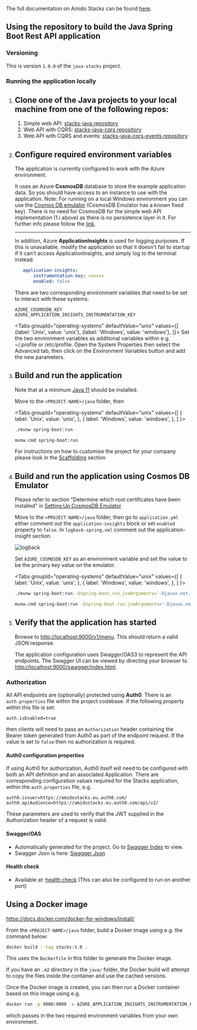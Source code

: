 The full documentation on Amido Stacks can be found [here](https://amido.github.io/stacks/).

## Using the repository to build the Java Spring Boot Rest API application

### Versioning

This is version `1.0.0` of the `java-stacks` project.

### Running the application locally

1. Clone one of the Java projects to your local machine from one of the following repos:
   ---
    1. Simple web API: [stacks-java repository](https://github.com/amido/stacks-java)
    2. Web API with CQRS: [stacks-java-cqrs repository](https://github.com/amido/stacks-java-cqrs)
    3. Web API with CQRS and events: [stacks-java-cqrs-events repository](https://github.com/amido/stacks-java-cqrs-events)

2. Configure required environment variables
   ---
   The application is currently configured to work with the Azure environment.

   It uses an Azure **CosmosDB** database to store the example application data. So you should have access to an instance to use with the application.
   Note: For running on a local Windows environment you can use the [Cosmos DB emulator](docs/workloads/azure/backend/java/setting_up_cosmos_db_locally_java.md) (CosmosDB Emulator has a known fixed key). There is no need for CosmosDB for the simple web API implementation (1.i above) as there is no persistence layer in it.
   For further info please follow the [link](https://docs.microsoft.com/en-us/azure/cosmos-db/local-emulator?tabs=ssl-netstd21).
    
   ---

   In addition, Azure **ApplicationInsights** is used for logging purposes. If this is unavailable, modify the application so that it doesn't fail to startup if it can't access ApplicationInsights, and simply log to the terminal instead.

    ```yaml
       application-insights:
           instrumentation-key: xxxxxx
           enabled: false
    ```

   There are two corresponding environment variables that need to be set to interact with these systems:

    ```text
    AZURE_COSMOSDB_KEY
    AZURE_APPLICATION_INSIGHTS_INSTRUMENTATION_KEY
    ```

   <Tabs
   groupId="operating-systems"
   defaultValue="unix"
   values={[
   {label: 'Unix', value: 'unix'},
   {label: 'Windows', value: 'windows'},
   ]}>
   <TabItem value="unix">
   Set the two environment variables as additional variables within e.g. ~/.profile or /etc/profile.
   </TabItem>
   <TabItem value="windows">
   Open the System Properties then select the Advanced tab, then click on the Environment Variables
   button and add the new parameters.
   </TabItem>
   </Tabs>

3. Build and run the application
   ---

   Note that at a minimum [Java 11](https://adoptopenjdk.net/) should be installed.

   Move to the `<PROJECT-NAME>/java` folder, then

   <Tabs
   groupId="operating-systems"
   defaultValue="unix"
   values={[
   { label: 'Unix', value: 'unix', },
   { label: 'Windows', value: 'windows', },
   ]
   }>
   <TabItem value="unix">

    ```bash
    ./mvnw spring-boot:run
    ```

    </TabItem>
    <TabItem value="windows">

    ```bash
    mvnw.cmd spring-boot:run
    ```

   </TabItem>
   </Tabs>

   For instructions on how to customise the project for your company please look in the [Scaffolding](docs/workloads/azure/backend/java/scaffolding_java.md) section

4. Build and run the application using Cosmos DB Emulator
   ---
   Please refer to section "Determine which root certificates have been installed" in [Setting Up CosmosDB Emulator](docs/workloads/azure/backend/java/setting_up_cosmos_db_locally_java.md)

   Move to the `<PROJECT-NAME>/java` folder, then
   go to `application.yml` either comment out the `application-insights` block or set `enabled`  property to `false`.
   In `logback-spring.xml` comment out the application-insight section.

   ![logback](/img/logback_xml.png)

   Set `AZURE_COSMOSDB_KEY` as an environment variable and set the value to be the primary key value on the emulator.
   <br />

   <Tabs
   groupId="operating-systems"
   defaultValue="unix"
   values={[
   { label: 'Unix', value: 'unix', },
   { label: 'Windows', value: 'windows', },
   ]
   }>
   <TabItem value="unix">

    ```bash
    ./mvnw spring-boot:run -Dspring-boot.run.jvmArguments='-Djavax.net.ssl.trustStore="<Location of the root cosmos db certificate>" -Djavax.net.ssl.trustStorePassword="changeit"'
    ```

    </TabItem>
    <TabItem value="windows">

    ```bash
    mvnw.cmd spring-boot:run -Dspring-boot.run.jvmArguments='-Djavax.net.ssl.trustStore="<Location of the root cosmos db certificate>" -Djavax.net.ssl.trustStorePassword="changeit"'
    ```

    </TabItem>
    </Tabs>

5. Verify that the application has started
   ---
   Browse to [http://localhost:9000/v1/menu](http://localhost:9000/v1/menu). This should return a valid JSON response.

   The application configuration uses Swagger/OAS3 to represent the API endpoints. The Swagger UI can be viewed by directing your
   browser to [http://localhost:9000/swagger/index.html](http://localhost:9000/swagger/index.html).

### Authorization

All API endpoints are (optionally) protected using **Auth0**. There is an `auth.properties` file within the project codebase.
If the following property within this file is set:

```text
auth.isEnabled=true
```

then clients will need to pass an `Authorization` header containing the Bearer token generated from Auth0 as part of the endpoint request. If the value
is set to `false` then no authorization is required.

#### Auth0 configuration properties

If using Auth0 for authorization, Auth0 itself will need to be configured with both an API definition and an associated Application.
There are corresponding configuration values required for the Stacks application, within the `auth.properties` file, e.g.

```text
auth0.issuer=https://amidostacks.eu.auth0.com/
auth0.apiAudience=https://amidostacks.eu.auth0.com/api/v2/
```

These parameters are used to verify that the JWT supplied in the Authorization header of a request is valid.

#### Swagger/OAS

- Automatically generated for the project. Go to [Swagger Index](http://localhost:9000/swagger/index.html) to view.
- Swagger Json is here: [Swagger Json](http://localhost:9000/swagger/oas.json)

#### Health check

- Available at: [health check](http://localhost:9000/health)
  (This can also be configured to run on another port)

## Using a Docker image

<https://docs.docker.com/docker-for-windows/install/>

From the `<PROJECT-NAME>/java` folder, build a Docker image using e.g. the command below:

   ```bash
   docker build --tag stacks:1.0 .
   ```

This uses the `Dockerfile` in this folder to generate the Docker image.

If you have an `.m2` directory in the `java/` folder, the Docker build will attempt to copy the files inside the container and use the cached versions.

Once the Docker image is created, you can then run a Docker container based on this image using e.g.

   ```bash
   docker run -p 9000:9000 -e AZURE_APPLICATION_INSIGHTS_INSTRUMENTATION_KEY -e AZURE_COSMOSDB_KEY stacks:1.0
   ```

which passes in the two required environment variables from your own environment.